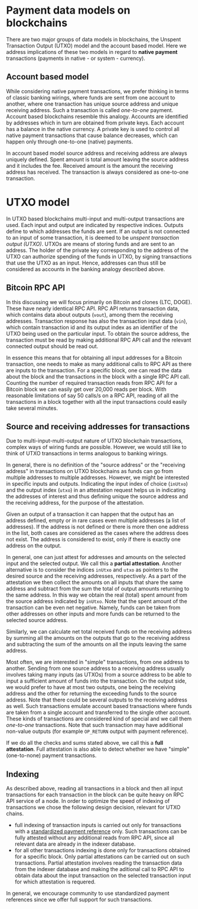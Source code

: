 # Payment data models on blockchains

There are two major groups of data models in blockchains, the Unspent Transaction Output (UTXO) model and the account based model. Here we address implications of these two models in regard to **native payment** transactions (payments in native - or system - currency). 

## Account based model

While considering native payment transactions, we prefer thinking in terms of classic banking wirings, where funds are sent from one account to another, where one transaction has unique source address and unique receiving address. Such a transaction is called _one-to-one_ payment. Account based blockchains resemble this analogy. Accounts are identified by addresses which in turn are obtained from private keys. Each account has a balance in the native currency. A private key is used to control all native payment transactions that cause balance decreases, which can happen only through one-to-one (native) payments.

In account based model source address and receiving address are always uniquely defined. Spent amount is total amount leaving the source address and it includes the fee. Received amount is the amount the receiving address has received. The transaction is always considered as one-to-one transaction.

# UTXO model

In UTXO based blockchains multi-input and multi-output transactions are used. Each input and output are indicated by respective indices. 
Outputs define to which addresses the funds are sent. If an output is not connected to an input of some transaction, it is deemed to be _unspent transaction output (UTXO)_. UTXOs are means of storing funds and are sent to an address. The holder of the private key corresponding to the address of the UTXO can authorize spending of the funds in UTXO, by signing transactions that use the UTXO as an input. Hence, addresses can thus still be considered as accounts in the banking analogy described above.

## Bitcoin RPC API

In this discussing we will focus primarily on Bitcoin and clones (LTC, DOGE). These have nearly identical RPC API. RPC API returns transaction data, which contains data about outputs (`vout`), among them the receiving addresses. Transaction response has also the transaction input data (`vin`), which contain transaction id and its output index as an identifier of the UTXO being used on the particular input. To obtain the source address, the transaction must be read by making additional RPC API call and the relevant connected output should be read out.  

In essence this means that for obtaining all input addresses for a Bitcoin transaction, one needs to make as many additional calls to RPC API as there are inputs to the transaction. For a specific block, one can read the data about the block and the transactions in the block with a single RPC API call. Counting the number of required transaction reads from RPC API for a Bitcoin block we can easily get over 20,000 reads per block. With reasonable limitations of say 50 calls/s on a RPC API, reading of all the transactions in a block together with all the input transactions could easily take several minutes. 

## Source and receiving addresses for transactions

Due to multi-input-multi-output nature of UTXO blockchain transactions, complex ways of wiring funds are possible. However, we would still like to think of UTXO transactions in terms analogous to banking wirings. 

In general, there is no definition of the "source address" or the "receiving address" in transactions on UTXO blockchains as funds can go from multiple addresses to multiple addresses. However, we might be interested in specific inputs and outputs. Indicating the input index of choice (`inUtxo`) and the output index (`utxo`) in an attestation request helps us in indicating the addresses of interest and thus defining unique the source address and the receiving address, for the purpose of the attestation. 

Given an output of a transaction it can happen that the output has an address defined, empty or in rare cases even multiple addresses (a list of addresses). If the address is not defined or there is more then one address in the list, both cases are considered as the cases where the address does not exist. The address is considered to exist, only if there is exactly one address on the output.

In general, one can just attest for addresses and amounts on the selected input and the selected output. We call this a **partial attestation**. Another alternative is to consider the indices `inUtxo` and `utxo` as pointers to the desired source and the receiving addresses, respectively. As a part of the attestation we then collect the amounts on all inputs that share the same address and subtract from the sum the total of output amounts returning to the same address. In this way we obtain the real (total) spent amount from the source address indicated by `inUtxo`. Note that the spent amount of the transaction can be even net negative. Namely, funds can be taken from other addresses on other inputs and more funds can be returned to the selected source address.

Similarly, we can calculate net total received funds on the receiving address by summing all the amounts on the outputs that go to the receiving address and subtracting the sum of the amounts on all the inputs leaving the same address.

Most often, we are interested in "simple" transactions, from one address to another. Sending from one source address to a receiving address usually involves taking many inputs (as UTXOs) from a source address to be able to input a sufficient amount of funds into the transaction. On the output side, we would prefer to have at most two outputs, one being the receiving address and the other for returning the exceeding funds to the source address. Note that there could be several outputs to the receiving address as well. Such transactions emulate account based transactions where funds are taken from a single account and transferred to the single other account. These kinds of transactions are considered kind of special and we call them _one-to-one_ transactions. Note that such transaction may have additional non-value outputs (for example `OP_RETURN` output with payment reference).

If we do all the checks and sums stated above, we call this a **full attestation**. Full attestation is also able to detect whether we have "simple" (one-to-none) payment transactions.

## Indexing 

As described above, reading all transactions in a block and then all input transactions for each transaction in the block can be quite heavy on RPC API service of a node. In order to optimize the speed of indexing of transactions we chose the following design decision, relevant for UTXO chains. 
- full indexing of transaction inputs is carried out only for transactions with a [standardized payment reference](./payment-reference.md) only. Such transactions can be fully attested without any additional reads from RPC API, since all relevant data are already in the indexer database.
- for all other transactions indexing is done only for transactions obtained for a specific block. Only partial attestations can be carried out on such transactions. Partial attestation involves reading the transaction data from the indexer database and making the aditional call to RPC API to obtain data about the input transaction on the selected transaction input for which attestation is requered.

In general, we encourage community to use standardized payment references since we offer full support for such transactions. 